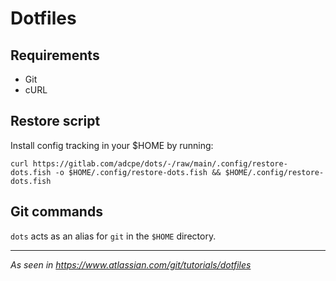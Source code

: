 # Dotfiles

## Requirements

- Git
- cURL

## Restore script

Install config tracking in your \$HOME by running:

```console
curl https://gitlab.com/adcpe/dots/-/raw/main/.config/restore-dots.fish -o $HOME/.config/restore-dots.fish && $HOME/.config/restore-dots.fish
```

## Git commands

`dots` acts as an alias for `git` in the `$HOME` directory.

---

_As seen in https://www.atlassian.com/git/tutorials/dotfiles_
